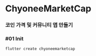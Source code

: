 # ChyoneeMarketCap

### 코인 가격 및 커뮤니티 앱 만들기

### #01 Init

```bash
flutter create chyoneemarketcap
```
